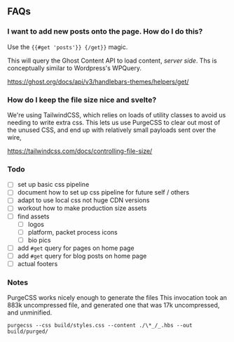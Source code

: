 ## FAQs

### I want to add new posts onto the page. How do I do this?

Use the `{{#get 'posts'}} {/get}}` magic.

This will query the Ghost Content API to load content, _server side_. Ths is conceptually similar to Wordpress's WPQuery.

https://ghost.org/docs/api/v3/handlebars-themes/helpers/get/

### How do I keep the file size nice and svelte?

We're using TailwindCSS, which relies on loads of utility classes to avoid us needing to write extra css. This lets us use PurgeCSS to clear out most of the unused CSS, and end up with relatively small payloads sent over the wire,

https://tailwindcss.com/docs/controlling-file-size/

### Todo

- [ ] set up basic css pipeline
- [ ] document how to set up css pipeline for future self / others
- [ ] adapt to use local css not huge CDN versions
- [ ] workout how to make production size assets
- [ ] find assets
  - [ ] logos
  - [ ] platform, packet process icons
  - [ ] bio pics
- [ ] add `#get` query for pages on home page
- [ ] add `#get` query for blog posts on home page
- [ ] actual footers

### Notes

PurgeCSS works nicely enough to generate the files
This invocation took an 883k uncompressed file, and generated one that was 17k uncompressed, and unminified.

```
purgecss --css build/styles.css --content ./\*_/_.hbs --out build/purged/
```
